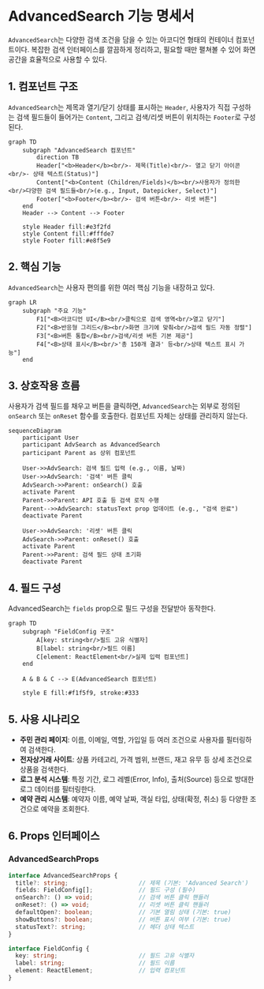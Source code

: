 # AdvancedSearch 기능 명세서

`AdvancedSearch`는 다양한 검색 조건을 담을 수 있는 아코디언 형태의 컨테이너 컴포넌트이다. 복잡한 검색 인터페이스를 깔끔하게 정리하고, 필요할 때만 펼쳐볼 수 있어 화면 공간을 효율적으로 사용할 수 있다.

## 1. 컴포넌트 구조

`AdvancedSearch`는 제목과 열기/닫기 상태를 표시하는 `Header`, 사용자가 직접 구성하는 검색 필드들이 들어가는 `Content`, 그리고 검색/리셋 버튼이 위치하는 `Footer`로 구성된다.

```mermaid
graph TD
    subgraph "AdvancedSearch 컴포넌트"
        direction TB
        Header["<b>Header</b><br/>- 제목(Title)<br/>- 열고 닫기 아이콘<br/>- 상태 텍스트(Status)"]
        Content["<b>Content (Children/Fields)</b><br/>사용자가 정의한<br/>다양한 검색 필드들<br/>(e.g., Input, Datepicker, Select)"]
        Footer["<b>Footer</b><br/>- 검색 버튼<br/>- 리셋 버튼"]
    end
    Header --> Content --> Footer

    style Header fill:#e3f2fd
    style Content fill:#fffde7
    style Footer fill:#e8f5e9
```

## 2. 핵심 기능

`AdvancedSearch`는 사용자 편의를 위한 여러 핵심 기능을 내장하고 있다.

```mermaid
graph LR
    subgraph "주요 기능"
        F1["<B>아코디언 UI</B><br/>클릭으로 검색 영역<br/>열고 닫기"]
        F2["<B>반응형 그리드</B><br/>화면 크기에 맞춰<br/>검색 필드 자동 정렬"]
        F3["<B>버튼 통합</B><br/>검색/리셋 버튼 기본 제공"]
        F4["<B>상태 표시</B><br/>'총 150개 결과' 등<br/>상태 텍스트 표시 가능"]
    end
```

## 3. 상호작용 흐름

사용자가 검색 필드를 채우고 버튼을 클릭하면, `AdvancedSearch`는 외부로 정의된 `onSearch` 또는 `onReset` 함수를 호출한다. 컴포넌트 자체는 상태를 관리하지 않는다.

```mermaid
sequenceDiagram
    participant User
    participant AdvSearch as AdvancedSearch
    participant Parent as 상위 컴포넌트

    User->>AdvSearch: 검색 필드 입력 (e.g., 이름, 날짜)
    User->>AdvSearch: '검색' 버튼 클릭
    AdvSearch->>Parent: onSearch() 호출
    activate Parent
    Parent->>Parent: API 호출 등 검색 로직 수행
    Parent-->>AdvSearch: statusText prop 업데이트 (e.g., "검색 완료")
    deactivate Parent

    User->>AdvSearch: '리셋' 버튼 클릭
    AdvSearch->>Parent: onReset() 호출
    activate Parent
    Parent->>Parent: 검색 필드 상태 초기화
    deactivate Parent
```

## 4. 필드 구성

AdvancedSearch는 `fields` prop으로 필드 구성을 전달받아 동작한다.

```mermaid
graph TD
    subgraph "FieldConfig 구조"
        A[key: string<br/>필드 고유 식별자]
        B[label: string<br/>필드 이름]
        C[element: ReactElement<br/>실제 입력 컴포넌트]
    end

    A & B & C --> E(AdvancedSearch 컴포넌트)

    style E fill:#f1f5f9, stroke:#333
```

## 5. 사용 시나리오

- **주민 관리 페이지**: 이름, 이메일, 역할, 가입일 등 여러 조건으로 사용자를 필터링하여 검색한다.
- **전자상거래 사이트**: 상품 카테고리, 가격 범위, 브랜드, 재고 유무 등 상세 조건으로 상품을 검색한다.
- **로그 분석 시스템**: 특정 기간, 로그 레벨(Error, Info), 출처(Source) 등으로 방대한 로그 데이터를 필터링한다.
- **예약 관리 시스템**: 예약자 이름, 예약 날짜, 객실 타입, 상태(확정, 취소) 등 다양한 조건으로 예약을 조회한다.

## 6. Props 인터페이스

### AdvancedSearchProps
```typescript
interface AdvancedSearchProps {
  title?: string;                    // 제목 (기본: 'Advanced Search')
  fields: FieldConfig[];             // 필드 구성 (필수)
  onSearch?: () => void;             // 검색 버튼 클릭 핸들러
  onReset?: () => void;              // 리셋 버튼 클릭 핸들러
  defaultOpen?: boolean;             // 기본 열림 상태 (기본: true)
  showButtons?: boolean;             // 버튼 표시 여부 (기본: true)
  statusText?: string;               // 헤더 상태 텍스트
}

interface FieldConfig {
  key: string;                       // 필드 고유 식별자
  label: string;                     // 필드 이름
  element: ReactElement;             // 입력 컴포넌트
}
```
